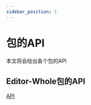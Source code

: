 ```yaml
---
sidebar_position: 1
---
```


# 包的API

本文将会给出各个包的API


## Editor-Whole包的API

<!-- [Service](https://github.com/Meta3D-Technology/Meta3D/blob/master/packages/editor-whole/protocols/extension_protocols/meta3d-editor-whole-protocol/src/service/ServiceType.d.ts) -->
[API](https://github.com/Meta3D-Technology/Meta3D/blob/master/packages/editor-whole/protocols/extension_protocols/meta3d-editor-whole-protocol/src/service/ServiceType.d.ts)

<!-- [State](https://github.com/Meta3D-Technology/Meta3D/blob/master/packages/editor-whole/protocols/extension_protocols/meta3d-editor-whole-protocol/src/state/StateType.d.ts) -->


<!-- ## Engine-Whole包的API

[Service](https://github.com/Meta3D-Technology/Meta3D/blob/master/packages/engine-whole/protocols/extension_protocols/meta3d-engine-whole-protocol/src/service/ServiceType.d.ts)

[State](https://github.com/Meta3D-Technology/Meta3D/blob/master/packages/engine-whole/protocols/extension_protocols/meta3d-engine-whole-protocol/src/state/StateType.d.ts) -->